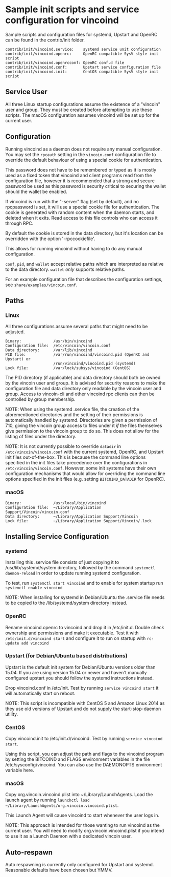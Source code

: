 Sample init scripts and service configuration for vincoind
==========================================================

Sample scripts and configuration files for systemd, Upstart and OpenRC
can be found in the contrib/init folder.

    contrib/init/vincoind.service:    systemd service unit configuration
    contrib/init/vincoind.openrc:     OpenRC compatible SysV style init script
    contrib/init/vincoind.openrcconf: OpenRC conf.d file
    contrib/init/vincoind.conf:       Upstart service configuration file
    contrib/init/vincoind.init:       CentOS compatible SysV style init script

Service User
---------------------------------

All three Linux startup configurations assume the existence of a "vincoin" user
and group.  They must be created before attempting to use these scripts.
The macOS configuration assumes vincoind will be set up for the current user.

Configuration
---------------------------------

Running vincoind as a daemon does not require any manual configuration. You may
set the `rpcauth` setting in the `vincoin.conf` configuration file to override
the default behaviour of using a special cookie for authentication.

This password does not have to be remembered or typed as it is mostly used
as a fixed token that vincoind and client programs read from the configuration
file, however it is recommended that a strong and secure password be used
as this password is security critical to securing the wallet should the
wallet be enabled.

If vincoind is run with the "-server" flag (set by default), and no rpcpassword is set,
it will use a special cookie file for authentication. The cookie is generated with random
content when the daemon starts, and deleted when it exits. Read access to this file
controls who can access it through RPC.

By default the cookie is stored in the data directory, but it's location can be overridden
with the option '-rpccookiefile'.

This allows for running vincoind without having to do any manual configuration.

`conf`, `pid`, and `wallet` accept relative paths which are interpreted as
relative to the data directory. `wallet` *only* supports relative paths.

For an example configuration file that describes the configuration settings,
see `share/examples/vincoin.conf`.

Paths
---------------------------------

### Linux

All three configurations assume several paths that might need to be adjusted.

    Binary:              /usr/bin/vincoind
    Configuration file:  /etc/vincoin/vincoin.conf
    Data directory:      /var/lib/vincoind
    PID file:            /var/run/vincoind/vincoind.pid (OpenRC and Upstart) or
                         /run/vincoind/vincoind.pid (systemd)
    Lock file:           /var/lock/subsys/vincoind (CentOS)

The PID directory (if applicable) and data directory should both be owned by the
vincoin user and group. It is advised for security reasons to make the
configuration file and data directory only readable by the vincoin user and
group. Access to vincoin-cli and other vincoind rpc clients can then be
controlled by group membership.

NOTE: When using the systemd .service file, the creation of the aforementioned
directories and the setting of their permissions is automatically handled by
systemd. Directories are given a permission of 710, giving the vincoin group
access to files under it _if_ the files themselves give permission to the
vincoin group to do so. This does not allow
for the listing of files under the directory.

NOTE: It is not currently possible to override `datadir` in
`/etc/vincoin/vincoin.conf` with the current systemd, OpenRC, and Upstart init
files out-of-the-box. This is because the command line options specified in the
init files take precedence over the configurations in
`/etc/vincoin/vincoin.conf`. However, some init systems have their own
configuration mechanisms that would allow for overriding the command line
options specified in the init files (e.g. setting `BITCOIND_DATADIR` for
OpenRC).

### macOS

    Binary:              /usr/local/bin/vincoind
    Configuration file:  ~/Library/Application Support/Vincoin/vincoin.conf
    Data directory:      ~/Library/Application Support/Vincoin
    Lock file:           ~/Library/Application Support/Vincoin/.lock

Installing Service Configuration
-----------------------------------

### systemd

Installing this .service file consists of just copying it to
/usr/lib/systemd/system directory, followed by the command
`systemctl daemon-reload` in order to update running systemd configuration.

To test, run `systemctl start vincoind` and to enable for system startup run
`systemctl enable vincoind`

NOTE: When installing for systemd in Debian/Ubuntu the .service file needs to be copied to the /lib/systemd/system directory instead.

### OpenRC

Rename vincoind.openrc to vincoind and drop it in /etc/init.d.  Double
check ownership and permissions and make it executable.  Test it with
`/etc/init.d/vincoind start` and configure it to run on startup with
`rc-update add vincoind`

### Upstart (for Debian/Ubuntu based distributions)

Upstart is the default init system for Debian/Ubuntu versions older than 15.04. If you are using version 15.04 or newer and haven't manually configured upstart you should follow the systemd instructions instead.

Drop vincoind.conf in /etc/init.  Test by running `service vincoind start`
it will automatically start on reboot.

NOTE: This script is incompatible with CentOS 5 and Amazon Linux 2014 as they
use old versions of Upstart and do not supply the start-stop-daemon utility.

### CentOS

Copy vincoind.init to /etc/init.d/vincoind. Test by running `service vincoind start`.

Using this script, you can adjust the path and flags to the vincoind program by
setting the BITCOIND and FLAGS environment variables in the file
/etc/sysconfig/vincoind. You can also use the DAEMONOPTS environment variable here.

### macOS

Copy org.vincoin.vincoind.plist into ~/Library/LaunchAgents. Load the launch agent by
running `launchctl load ~/Library/LaunchAgents/org.vincoin.vincoind.plist`.

This Launch Agent will cause vincoind to start whenever the user logs in.

NOTE: This approach is intended for those wanting to run vincoind as the current user.
You will need to modify org.vincoin.vincoind.plist if you intend to use it as a
Launch Daemon with a dedicated vincoin user.

Auto-respawn
-----------------------------------

Auto respawning is currently only configured for Upstart and systemd.
Reasonable defaults have been chosen but YMMV.
